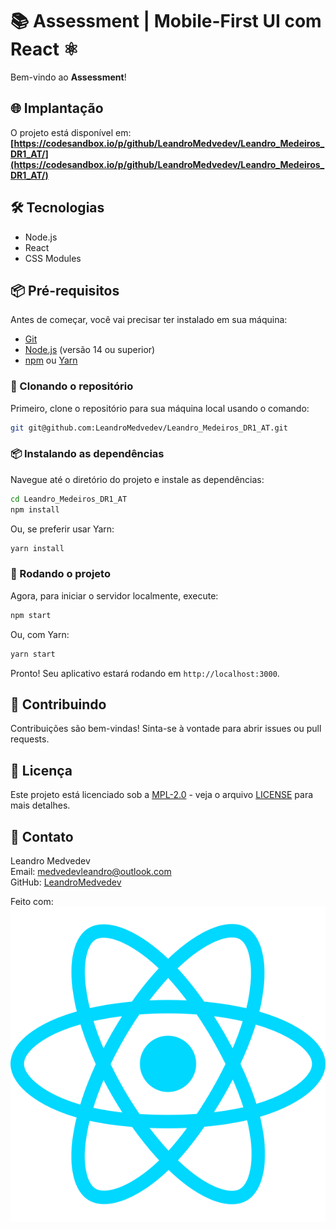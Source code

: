 # 📚 Assessment | Mobile-First UI com React ⚛️

Bem-vindo ao **Assessment**!

## 🌐 Implantação

O projeto está disponível em:  
**[https://codesandbox.io/p/github/LeandroMedvedev/Leandro_Medeiros_DR1_AT/](https://codesandbox.io/p/github/LeandroMedvedev/Leandro_Medeiros_DR1_AT/)**

## 🛠️ Tecnologias

- Node.js
- React
- CSS Modules

## 📦 Pré-requisitos

Antes de começar, você vai precisar ter instalado em sua máquina:

- [Git](https://git-scm.com)
- [Node.js](https://nodejs.org) (versão 14 ou superior)
- [npm](https://www.npmjs.com) ou [Yarn](https://yarnpkg.com)

### 📂 Clonando o repositório

Primeiro, clone o repositório para sua máquina local usando o comando:

```bash
git git@github.com:LeandroMedvedev/Leandro_Medeiros_DR1_AT.git
```

### 📦 Instalando as dependências

Navegue até o diretório do projeto e instale as dependências:

```bash
cd Leandro_Medeiros_DR1_AT
npm install
```

Ou, se preferir usar Yarn:

```bash
yarn install
```

### 🚀 Rodando o projeto

Agora, para iniciar o servidor localmente, execute:

```bash
npm start
```

Ou, com Yarn:

```bash
yarn start
```

Pronto! Seu aplicativo estará rodando em `http://localhost:3000`.

## 🤝 Contribuindo

Contribuições são bem-vindas! Sinta-se à vontade para abrir issues ou pull requests.

## 📝 Licença

Este projeto está licenciado sob a [MPL-2.0](https://opensource.org/licenses/MPL-2.0) - veja o arquivo [LICENSE](LICENSE) para mais detalhes.

## 📧 Contato

Leandro Medvedev  
Email: medvedevleandro@outlook.com  
GitHub: [LeandroMedvedev](https://github.com/LeandroMedvedev)

Feito com:  
![alt text](./src/assets/svgs/react.svg)
